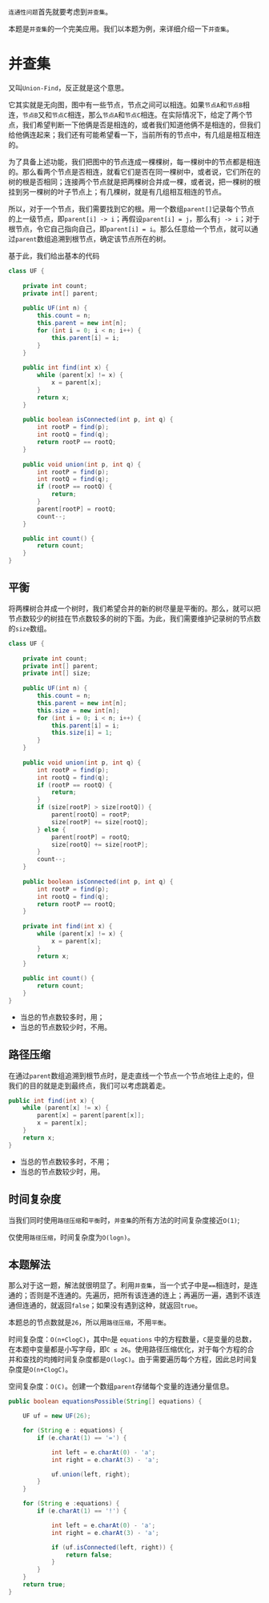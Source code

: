 `连通性问题`首先就要考虑到`并查集`。

本题是`并查集`的一个完美应用。我们以本题为例，来详细介绍一下`并查集`。

# 并查集

又叫`Union-Find`，反正就是这个意思。

它其实就是无向图，图中有一些节点，节点之间可以相连。如果`节点A`和`节点B`相连，`节点B`又和`节点C`相连，那么`节点A`和`节点C`相连。在实际情况下，给定了两个节点，我们希望判断一下他俩是否是相连的，或者我们知道他俩不是相连的，但我们给他俩连起来；我们还有可能希望看一下，当前所有的节点中，有几组是相互相连的。

为了具备上述功能，我们把图中的节点连成一棵棵树，每一棵树中的节点都是相连的。那么看两个节点是否相连，就看它们是否在同一棵树中，或者说，它们所在的树的根是否相同；连接两个节点就是把两棵树合并成一棵，或者说，把一棵树的根挂到另一棵树的叶子节点上；有几棵树，就是有几组相互相连的节点。

所以，对于一个节点，我们需要找到它的根。用一个数组`parent[]`记录每个节点的上一级节点，即`parent[i] -> i`；再假设`parent[i] = j`，那么有`j -> i`；对于根节点，令它自己指向自己，即`parent[i] = i`。那么任意给一个节点，就可以通过`parent`数组追溯到根节点，确定该节点所在的树。

基于此，我们给出基本的代码

```java
class UF {
  
    private int count;
    private int[] parent;
    
    public UF(int n) {
        this.count = n;
        this.parent = new int[n];
        for (int i = 0; i < n; i++) {
            this.parent[i] = i;
        }
    }
    
    public int find(int x) {
        while (parent[x] != x) {
            x = parent[x];
        }
        return x;
    }
    
    public boolean isConnected(int p, int q) {
        int rootP = find(p);
        int rootQ = find(q);
        return rootP == rootQ;
    }
    
    public void union(int p, int q) {
        int rootP = find(p);
        int rootQ = find(q);
        if (rootP == rootQ) {
            return;
        }
        parent[rootP] = rootQ;
        count--;
    }

    public int count() {
        return count;
    }
}
```

## 平衡

将两棵树合并成一个树时，我们希望合并的新的树尽量是平衡的。那么，就可以把节点数较少的树挂在节点数较多的树的下面。为此，我们需要维护记录树的节点数的`size`数组。

```java
class UF {
    
    private int count;
    private int[] parent;
    private int[] size;
    
    public UF(int n) {
        this.count = n;
        this.parent = new int[n];
        this.size = new int[n];
        for (int i = 0; i < n; i++) {
            this.parent[i] = i;
            this.size[i] = 1;
        }
    }
    
    public void union(int p, int q) {
        int rootP = find(p);
        int rootQ = find(q);
        if (rootP == rootQ) {
            return;
        }
        if (size[rootP] > size[rootQ]) {
            parent[rootQ] = rootP;
            size[rootP] += size[rootQ];
        } else {
            parent[rootP] = rootQ;
            size[rootQ] += size[rootP];
        }
        count--;
    }
    
    public boolean isConnected(int p, int q) {
        int rootP = find(p);
        int rootQ = find(q);
        return rootP == rootQ;
    }
    
    private int find(int x) {
        while (parent[x] != x) {
            x = parent[x];
        }
        return x;
    }
    
    public int count() {
        return count;
    }
}
```

- 当总的节点数较多时，用；
- 当总的节点数较少时，不用。

## 路径压缩

在通过`parent`数组追溯到根节点时，是走直线一个节点一个节点地往上走的，但我们的目的就是走到最终点，我们可以考虑跳着走。

```java
public int find(int x) {
    while (parent[x] != x) {
        parent[x] = parent[parent[x]];
        x = parent[x];
    }
    return x;
}
```

- 当总的节点数较多时，不用；
- 当总的节点数较少时，用。

## 时间复杂度

当我们同时使用`路径压缩`和`平衡`时，`并查集`的所有方法的时间复杂度接近`O(1)`;

仅使用`路径压缩`，时间复杂度为`O(logn)`。

## 本题解法

那么对于这一题，解法就很明显了。利用`并查集`，当一个式子中是`==`相连时，是连通的；否则是不连通的。先遍历，把所有该连通的连上；再遍历一遍，遇到不该连通但连通的，就返回`false`；如果没有遇到这种，就返回`true`。

本题总的节点数就是`26`，所以用`路径压缩`，不用`平衡`。

时间复杂度：`O(n+ClogC)`，其中`n`是 `equations` 中的方程数量，`C`是变量的总数，在本题中变量都是小写字母，即`C ≤ 26`。使用路径压缩优化，对于每个方程的合并和查找的均摊时间复杂度都是`O(logC)`。由于需要遍历每个方程，因此总时间复杂度是`O(n+ClogC)`。

空间复杂度：`O(C)`。创建一个数组`parent`存储每个变量的连通分量信息。

```java
public boolean equationsPossible(String[] equations) {

    UF uf = new UF(26);

    for (String e : equations) {
        if (e.charAt(1) == '=') {

            int left = e.charAt(0) - 'a';
            int right = e.charAt(3) - 'a';

            uf.union(left, right);
        }
    }

    for (String e :equations) {
        if (e.charAt(1) == '!') {

            int left = e.charAt(0) - 'a';
            int right = e.charAt(3) - 'a';

            if (uf.isConnected(left, right)) {
                return false;
            }
        }
    }
    return true;
}
```

